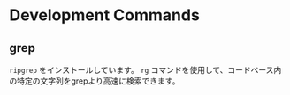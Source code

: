# Development Commands

## grep

`ripgrep` をインストールしています。 `rg` コマンドを使用して、コードベース内の特定の文字列をgrepより高速に検索できます。

